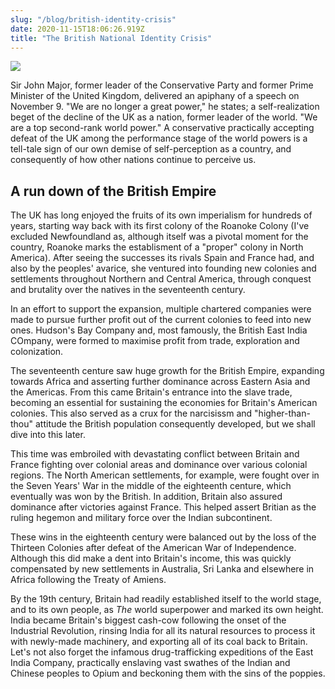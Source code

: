 ```yaml
---
slug: "/blog/british-identity-crisis"
date: 2020-11-15T18:06:26.919Z
title: "The British National Identity Crisis"
---
```

![](/assets/atsumu-6.jpg)

Sir John Major, former leader of the Conservative Party and former Prime Minister of the United Kingdom, delivered an apiphany of a speech on November 9. "We are no longer a great power," he states; a self-realization beget of the decline of the UK as a nation, former leader of the world. "We are a top second-rank world power." A conservative practically accepting defeat of the UK among the performance stage of the world powers is a tell-tale sign of our own demise of self-perception as a country, and consequently of how other nations continue to perceive us. 

## A run down of the British Empire

The UK has long enjoyed the fruits of its own imperialism for hundreds of years, starting way back with its first colony of the Roanoke Colony (I've excluded Newfoundland as, although itself was a pivotal moment for the country, Roanoke marks the establisment of a "proper" colony in North America). After seeing the successes its rivals Spain and France had, and also by the peoples' avarice, she ventured into founding new colonies and settlements throughout Northern and Central America, through conquest and brutality over the natives in the seventeenth century. 

In an effort to support the expansion, multiple chartered companies were made to pursue further profit out of the current colonies to feed into new ones. Hudson's Bay Company and, most famously, the British East India COmpany, were formed to maximise profit from trade, exploration and colonization.

The seventeenth centure saw huge growth for the British Empire, expanding towards Africa and asserting further dominance across Eastern Asia and the Americas. From this came Britain's entrance into the slave trade, becoming an essential for sustaining the economies for Britain's American colonies. This also served as a crux for the narcisissm and "higher-than-thou" attitude the British population consequently developed, but we shall dive into this later.

This time was embroiled with devastating conflict between Britain and France fighting over colonial areas and dominance over various colonial regions. The North American settlements, for example, were fought over in the Seven Years' War in the middle of the eighteenth centure, which eventually was won by the British. In addition, Britain also assured dominance after victories against France. This helped assert Britian as the ruling hegemon and military force over the Indian subcontinent.

These wins in the eighteenth century were balanced out by the loss of the Thirteen Colonies after defeat of the American War of Independence. Although this did make a dent into Britain's income, this was quickly compensated by new settlements in Australia, Sri Lanka and elsewhere in Africa following the Treaty of Amiens.

By the 19th century, Britain had readily established itself to the world stage, and to its own people, as *The* world superpower and marked its own height. India became Britain's biggest cash-cow following the onset of the Industrial Revolution, rinsing India for all its natural resources to process it with newly-made machinery, and exporting all of its coal back to Britain. Let's not also forget the infamous drug-trafficking expeditions of the East India Company, practically enslaving vast swathes of the Indian and Chinese peoples to Opium and beckoning them with the sins of the poppies.